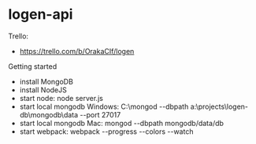 # logen-api

Trello:
- https://trello.com/b/OrakaCIf/logen

Getting started
- install MongoDB
- install NodeJS
- start node: node server.js
- start local mongodb Windows: C:\mongod --dbpath a:\projects\logen-db\mongodb\data --port 27017
- start local mongodb Mac: mongod --dbpath mongodb/data/db
- start webpack: webpack --progress --colors --watch